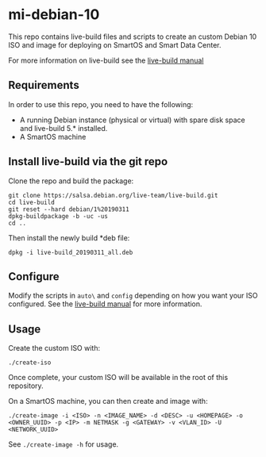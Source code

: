 # mi-debian-10

This repo contains live-build files and scripts to create an custom Debian 10
ISO and image for deploying on SmartOS and Smart Data Center.

For more information on live-build see the [live-build manual](https://live-team.pages.debian.net/live-manual/html/live-manual/index.en.html)

## Requirements

In order to use this repo, you need to have the following:

 * A running Debian instance (physical or virtual) with spare disk space and  live-build 5.* installed.
 * A SmartOS machine

 
## Install live-build via the git repo

Clone the repo and build the package:
```
git clone https://salsa.debian.org/live-team/live-build.git
cd live-build
git reset --hard debian/1%20190311
dpkg-buildpackage -b -uc -us
cd ..
```

Then install the newly build *deb file:

```
dpkg -i live-build_20190311_all.deb
```

## Configure

Modify the scripts in `auto\` and `config` depending on how you want your ISO configured. See the [live-build manual](https://live-team.pages.debian.net/live-manual/html/live-manual/index.en.html) for more information.


## Usage

Create the custom ISO with:

```
./create-iso
```
Once complete, your custom ISO will be available in the root of this repository.

On a SmartOS machine, you can then create and image with:

```
./create-image -i <ISO> -n <IMAGE_NAME> -d <DESC> -u <HOMEPAGE> -o <OWNER_UUID> -p <IP> -m NETMASK -g <GATEWAY> -v <VLAN_ID> -U <NETWORK_UUID>
```
See `./create-image -h` for usage.
